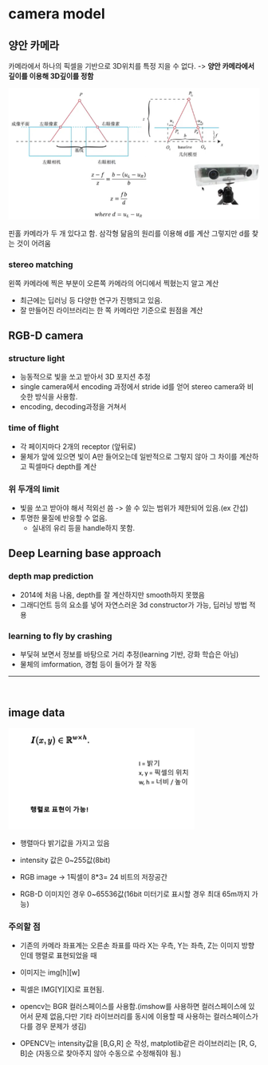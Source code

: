 # camera model

## 양안 카메라

카메라에서 하나의 픽셀을 기반으로 3D위치를 특정 지을 수 없다.
    -> **양안 카메라에서 깊이를 이용해 3D깊이를 정함**

![ex_screenshot](./img/slam4_depth.png)

핀홀 카메라가 두 개 있다고 함.
삼각형 닮음의 원리를 이용해 d를 계산
그렇지만 d를 찾는 것이 어려움

### stereo matching 
왼쪽 카메라에 찍은 부분이 오른쪽 카메라의 어디에서 찍혔는지 알고 계산
- 최근에는 딥러닝 등 다양한 연구가 진행되고 있음.
- 잘 만들어진 라이브러리는 한 쪽 카메라만 기준으로 원점을 계산

## RGB-D camera

### structure light
- 능동적으로 빛을 쏘고 받아서 3D 포지션 추정
- single camera에서 encoding 과정에서 stride id를 얻어 stereo camera와 비슷한 방식을 사용함.
- encoding, decoding과정을 거쳐서 

### time of flight
- 각 페이지마다 2개의 receptor (앞뒤로)
- 물체가 앞에 있으면 빛이 A만 들어오는데 일반적으로 그렇지 않아 그 차이를 계산하고 픽셀마다 depth를 계산

### 위 두개의 limit
- 빛을 쏘고 받아야 해서 적외선 씀 -> 쓸 수 있는 범위가 제한되어 있음.(ex 간섭)
- 투명한 물질에 반응할 수 없음.
    - 실내의 유리 등을 handle하지 못함.

## Deep Learning base approach

### depth map prediction
- 2014에 처음 나옴, depth를 잘 계산하지만 smooth하지 못했음
- 그래디언트 등의 요소를 넣어 자연스러운 3d constructor가 가능, 딥러닝 방법 적용

### learning to fly by crashing
- 부딫혀 보면서 정보를 바탕으로 거리 추정(learning 기반, 강화 학습은 아님)
- 물체의 imformation, 경험 등이 들어가 잘 작동

---
<BR>

## image data

![ex_screenshot](./img/slam4_image_data.png)

- 행렬마다 밝기값을 가지고 있음

- intensity 값은 0~255값(8bit)
- RGB image -> 1픽셀이 8*3= 24 비트의 저장공간
- RGB-D 이미지인 경우 0~65536값(16bit 미터기로 표시할 경우 최대 65m까지 가능)

### 주의할 점
- 기존의 카메라 좌표계는 오른손 좌표를 따라 X는 우측, Y는 좌측, Z는 이미지 방향인데 행렬로 표현되었을 때 
- 이미지는 img[h][w]
- 픽셀은 IMG[Y][X]로 표현됨.

- opencv는 BGR 컬러스페이스를 사용함.(imshow를 사용하면 컬러스페이스에 있어서 문제 없음,다만 기타 라이브러리를 동시에 이용할 때 사용하는 컬러스페이스가 다를 경우 문제가 생김)

- OPENCV는 intensity값을 [B,G,R] 순 작성, matplotlib같은 라이브러리는 [R, G, B]순 (자동으로 찾아주지 않아 수동으로 수정해줘야 됨.)